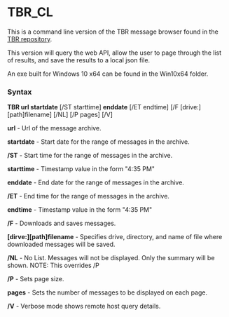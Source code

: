 # TBR_CL
This is a command line version of the TBR message browser found in the [TBR repository](https://github.com/rrkreitler/TBR).

This version will query the web API, allow the user to page through the list of results, and save the results to a local json file. 

An exe built for Windows 10 x64 can be found in the Win10x64 folder.

### Syntax

**TBR url startdate** [/ST starttime] **enddate** [/ET endtime] [/F [drive:][path]filename] [/NL] [/P pages] [/V]

**url** - Url of the message archive.

**startdate** - Start date for the range of messages in the archive.

**/ST** - Start time for the range of messages in the archive.

**starttime** - Timestamp value in the form "4:35 PM"

**enddate** - End date for the range of messages in the archive.

**/ET** - End time for the range of messages in the archive.

**endtime** - Timestamp value in the form "4:35 PM"

**/F** - Downloads and saves messages.

**[dirve:][path]filename**
            - Specifies drive, directory, and name of file where downloaded messages will be saved.
            
**/NL** - No List. Messages will not be displayed. Only the summary will be shown. NOTE: This overrides /P

**/P** - Sets page size.

**pages** - Sets the number of messages to be displayed on each page.

**/V** - Verbose mode shows remote host query details.
